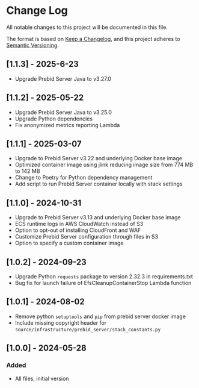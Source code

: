 # Change Log

All notable changes to this project will be documented in this file.

The format is based on [Keep a Changelog](https://keepachangelog.com/en/1.0.0/),
and this project adheres to [Semantic Versioning](https://semver.org/spec/v2.0.0.html).

## [1.1.3] - 2025-6-23

- Upgrade Prebid Server Java to v3.27.0

## [1.1.2] - 2025-05-22

- Upgrade Prebid Server Java to v3.25.0
- Upgrade Python dependencies
- Fix anonymized metrics reporting Lambda

## [1.1.1] - 2025-03-07

- Upgrade to Prebid Server v3.22 and underlying Docker base image
- Optimized container image using jlink reducing image size from 774 MB to 142 MB
- Change to Poetry for Python dependency management
- Add script to run Prebid Server container locally with stack settings

## [1.1.0] - 2024-10-31

- Upgrade to Prebid Server v3.13 and underlying Docker base image
- ECS runtime logs in AWS CloudWatch instead of S3
- Option to opt-out of installing CloudFront and WAF
- Customize Prebid Server configuration through files in S3
- Option to specify a custom container image

## [1.0.2] - 2024-09-23

- Upgrade Python `requests` package to version 2.32.3 in requirements.txt
- Bug fix for launch failure of EfsCleanupContainerStop Lambda function

## [1.0.1] - 2024-08-02

- Remove python `setuptools` and `pip` from prebid server docker image
- Include missing copyright header for `source/infrastructure/prebid_server/stack_constants.py`

## [1.0.0] - 2024-05-28

### Added

- All files, initial version
